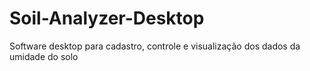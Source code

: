 # Soil-Analyzer-Desktop
 Software desktop para cadastro, controle e visualização dos dados da umidade do solo
